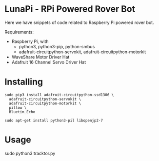 # LunaPi - RPi Powered Rover Bot

Here we have snippets of code related to Raspberry Pi powered rover bot.

Requirements:
 - Raspberry Pi, with
   - python3, python3-pip, python-smbus
   - adafruit-circuitpython-servokit, adafruit-circuitpython-motorkit
 - WaveShare Motor Driver Hat
 - Adafruit 16 Channel Servo Driver Hat

# Installing

```
sudo pip3 install adafruit-circuitpython-ssd1306 \
  adafruit-circuitpython-servokit \
  adafruit-circuitpython-motorkit \
  pillow \
  Bluetin_Echo

sudo apt-get install python3-pil libopenjp2-7
```


# Usage

sudo python3 tracktor.py

